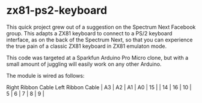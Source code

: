 zx81-ps2-keyboard
=================

This quick project grew out of a suggestion on the Spectrum Next Facebook group. This adapts a ZX81 keyboard to connect to a PS/2 keyboard interface, as on the back of the Spectrum Next, so that you can experience the true pain of a classic ZX81 keyboard in ZX81 emulaton mode.

This code was targeted at a Sparkfun Arduino Pro Micro clone, but with a small amount of juggling will easily work on any other Arduino.

The module is wired as follows:

   Right Ribbon Cable                  Left Ribbon Cable
| A3 | A2 | A1 | A0 | 15 |  | 14 | 16 | 10 | 5 | 6 | 7 | 8 | 9 |
